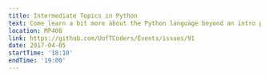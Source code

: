 ```yaml
---
title: Intermediate Topics in Python
text: Come learn a bit more about the Python language beyond an intro programming lesson.
location: MP408
link: https://github.com/UofTCoders/Events/issues/91
date: 2017-04-05
startTime: '18:10'
endTime: '19:00'
---
```

